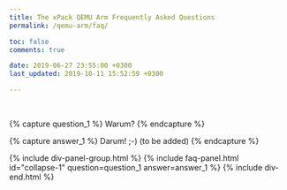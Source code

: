 ```yaml
---
title: The xPack QEMU Arm Frequently Asked Questions
permalink: /qemu-arm/faq/

toc: false
comments: true

date: 2019-06-27 23:55:00 +0300
last_updated: 2019-10-11 15:52:59 +0300

---
```


<br/>

{% capture question_1 %}
Warum?
{% endcapture %}

{% capture answer_1 %}
Darum! ;-) (to be added)
{% endcapture %}

{% include div-panel-group.html %}
{% include faq-panel.html id="collapse-1" question=question_1 answer=answer_1 %}
{% include div-end.html %}

